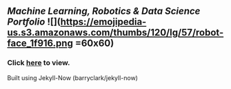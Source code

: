 
## *Machine Learning, Robotics & Data Science Portfolio* ![](https://emojipedia-us.s3.amazonaws.com/thumbs/120/lg/57/robot-face_1f916.png =60x60)
### Click [here](https://pstock175.github.io/) to view.

Built using Jekyll-Now (barryclark/jekyll-now)
